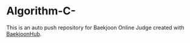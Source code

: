 # Algorithm-C-
This is an auto push repository for Baekjoon Online Judge created with [BaekjoonHub](https://github.com/BaekjoonHub/BaekjoonHub).
